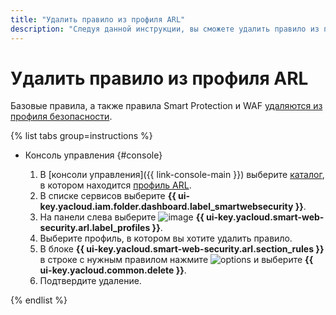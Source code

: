 ```yaml
---
title: "Удалить правило из профиля ARL"
description: "Следуя данной инструкции, вы сможете удалить правило из профиля ARL."
---
```


# Удалить правило из профиля ARL

Базовые правила, а также правила Smart Protection и WAF [удаляются из профиля безопасности](rule-delete.md). 

{% list tabs group=instructions %}

- Консоль управления {#console}

  1. В [консоли управления]({{ link-console-main }}) выберите [каталог](../../resource-manager/concepts/resources-hierarchy.md#folder), в котором находится [профиль ARL](../concepts/arl.md).
  1. В списке сервисов выберите **{{ ui-key.yacloud.iam.folder.dashboard.label_smartwebsecurity }}**.
  1. На панели слева выберите ![image](../../_assets/smartwebsecurity/arl.svg) **{{ ui-key.yacloud.smart-web-security.arl.label_profiles }}**.
  1. Выберите профиль, в котором вы хотите удалить правило.
  1. В блоке **{{ ui-key.yacloud.smart-web-security.arl.section_rules }}** в строке с нужным правилом нажмите ![options](../../_assets/console-icons/ellipsis.svg) и выберите **{{ ui-key.yacloud.common.delete }}**.
  1. Подтвердите удаление.

{% endlist %}